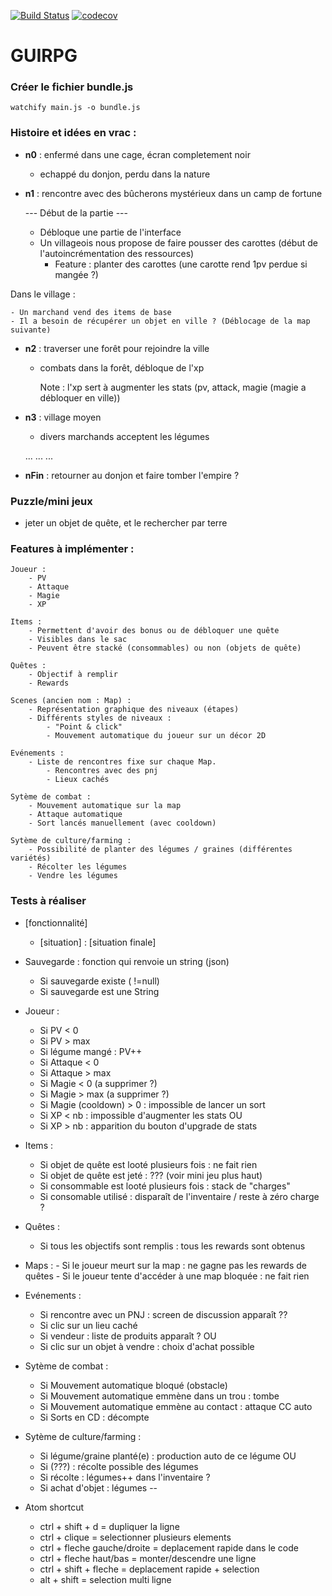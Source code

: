[![Build Status](https://travis-ci.org/Guilhem-Lalanne/GuiRPG.svg?branch=master)](https://travis-ci.org/Guilhem-Lalanne/GuiRPG) [![codecov](https://codecov.io/gh/Guilhem-Lalanne/GuiRPG/branch/master/graph/badge.svg)](https://codecov.io/gh/Guilhem-Lalanne/GuiRPG)


# GUIRPG

### Créer le fichier bundle.js

	watchify main.js -o bundle.js


### Histoire et idées en vrac :
- **n0** : enfermé dans une cage, écran completement noir
    - echappé du donjon, perdu dans la nature

- **n1** : rencontre avec des bûcherons mystérieux dans un camp de fortune

	--- Début de la partie ---

	- Débloque une partie de l'interface
	- Un villageois nous propose de faire pousser des carottes (début de l'autoincrémentation des ressources)
		- Feature : planter des carottes (une carotte rend 1pv perdue si mangée ?)

Dans le village :

	- Un marchand vend des items de base
	- Il a besoin de récupérer un objet en ville ? (Déblocage de la map suivante)

- **n2** : traverser une forêt pour rejoindre la ville
	- combats dans la forêt, débloque de l'xp

        Note : l'xp sert à augmenter les stats (pv, attack, magie (magie a débloquer en ville))

- **n3** : village moyen
    - divers marchands acceptent les légumes

    ...
    ...
    ...

- **nFin** : retourner au donjon et faire tomber l'empire ?

### Puzzle/mini jeux

- jeter un objet de quête, et le rechercher par terre

### Features à implémenter :

    Joueur :
	    - PV
	    - Attaque
	    - Magie
	    - XP

    Items :
	    - Permettent d'avoir des bonus ou de débloquer une quête
	    - Visibles dans le sac
	    - Peuvent être stacké (consommables) ou non (objets de quête)

    Quêtes :
        - Objectif à remplir
        - Rewards

    Scenes (ancien nom : Map) :
        - Représentation graphique des niveaux (étapes)
        - Différents styles de niveaux :
	        - "Point & click"
	        - Mouvement automatique du joueur sur un décor 2D

    Evénements :
	    - Liste de rencontres fixe sur chaque Map.
		    - Rencontres avec des pnj
		    - Lieux cachés

    Sytème de combat :
	    - Mouvement automatique sur la map
	    - Attaque automatique
	    - Sort lancés manuellement (avec cooldown)

    Sytème de culture/farming :
	    - Possibilité de planter des légumes / graines (différentes variétés)
	    - Récolter les légumes
	    - Vendre les légumes

### Tests à réaliser ###

- [fonctionnalité]
	- [situation] : [situation finale]

- Sauvegarde : fonction qui renvoie un string (json)
	- Si sauvegarde existe ( !=null)
	- Si sauvegarde est une String

- Joueur :
	- Si PV < 0
	- Si PV > max
	- Si légume mangé : PV++
	- Si Attaque < 0
	- Si Attaque > max
	- Si Magie < 0 (a supprimer ?)
	- Si Magie > max (a supprimer ?)
	- Si Magie (cooldown) > 0 : impossible de lancer un sort
	- Si XP < nb : impossible d'augmenter les stats
		OU
	- Si XP > nb : apparition du bouton d'upgrade de stats

- Items :
	- Si objet de quête est looté plusieurs fois : ne fait rien
	- Si objet de quête est jeté : ??? (voir mini jeu plus haut)
	- Si consommable est looté plusieurs fois : stack de "charges"
	- Si consomable utilisé : disparaît de l'inventaire / reste à zéro charge ?

- Quêtes :
	- Si tous les objectifs sont remplis : tous les rewards sont obtenus

- Maps :
        - Si le joueur meurt sur la map : ne gagne pas les rewards de quêtes
        - Si le joueur tente d'accéder à une map bloquée : ne fait rien

- Evénements :
	- Si rencontre avec un PNJ : screen de discussion apparaît ??
	- Si clic sur un lieu caché
	- Si vendeur : liste de produits apparaît ?
		OU
	- Si clic sur un objet à vendre : choix d'achat possible

- Sytème de combat :
	- Si Mouvement automatique bloqué (obstacle)
	- Si Mouvement automatique emmène dans un trou : tombe
	- Si Mouvement automatique emmène au contact : attaque CC auto
	- Si Sorts en CD : décompte

- Sytème de culture/farming :
	- Si légume/graine planté(e) : production auto de ce légume
		OU
	- Si (???) : récolte possible des légumes
	- Si récolte : légumes++ dans l'inventaire ?
	- Si achat d'objet : légumes --

- Atom shortcut
	- ctrl + shift + d 						= dupliquer la ligne
	- ctrl + clique 							= selectionner plusieurs elements
	- ctrl + fleche gauche/droite = deplacement rapide dans le code
	- ctrl + fleche haut/bas 			= monter/descendre une ligne
	- ctrl + shift + fleche 			= deplacement rapide + selection
	- alt  + shift 								= selection multi ligne
